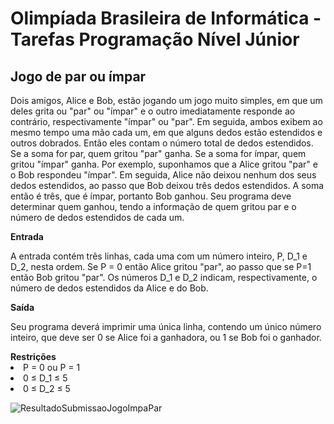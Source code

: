 # Olimpíada Brasileira de Informática - Tarefas Programação Nível Júnior
<h2>Jogo de par ou ímpar</h2>
<p>Dois amigos, Alice e Bob, estão jogando um jogo muito simples, em que um deles grita ou "par" ou "ímpar" e o outro imediatamente responde ao contrário, respectivamente "ímpar" ou "par". Em seguida, ambos exibem ao mesmo tempo uma mão cada um, em que alguns dedos estão estendidos e outros dobrados. Então eles contam o número total de dedos estendidos. Se a soma for par, quem gritou "par" ganha. Se a soma for ímpar, quem gritou "ímpar" ganha. Por exemplo, suponhamos que a Alice gritou "par" e o Bob respondeu "ímpar". Em seguida, Alice não deixou nenhum dos seus dedos estendidos, ao passo que Bob deixou três dedos estendidos. A soma então é três, que é ímpar, portanto Bob ganhou. Seu programa deve determinar quem ganhou, tendo a informação de quem gritou par e o número de dedos estendidos de cada um.</p>

<b>Entrada</b>
<p>A entrada contém três linhas, cada uma com um número inteiro, P, D_1 e D_2, nesta ordem. Se P = 0 então Alice gritou "par", ao passo que se P=1 então Bob gritou "par". Os números D_1 e D_2 indicam, respectivamente, o número de dedos estendidos da Alice e do Bob.</p>
<b>Saída</b>
<p>Seu programa deverá imprimir uma única linha, contendo um único número inteiro, que deve ser 0 se Alice foi a ganhadora, ou 1 se Bob foi o ganhador.</p>
<b>Restrições</b>
<li>P = 0 ou P = 1</li>
<li>0 ≤ D_1 ≤ 5</li>
<li>0 ≤ D_2 ≤ 5</li>


![ResultadoSubmissaoJogoImpaPar](https://user-images.githubusercontent.com/11504380/73464392-9a6bd880-435d-11ea-98dc-603d58980d53.png)
